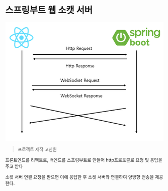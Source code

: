 # 스프링부트 웹 소캣 서버
![구조사진](architecture.PNG)

> 프로젝트 제작 고신원

프론트엔드를 리액트로, 백엔드를 스프링부트로 만들어 http프로토콜로 요청 및 응답을 주고 받다

소켓 서버 연결 요청을 받으면 이에 응답한 후 소켓 서버와 연결하여 양방향 전송을 제공한다.


